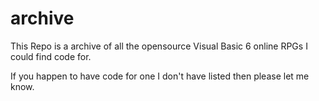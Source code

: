 # archive

This Repo is a archive of all the opensource Visual Basic 6 online RPGs I could find code for.

If you happen to have code for one I don't have listed then please let me know.
